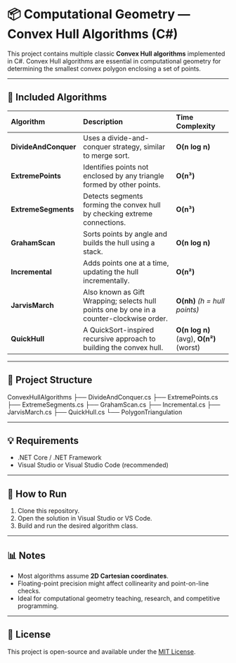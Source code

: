 # 📦 Computational Geometry — Convex Hull Algorithms (C#)

This project contains multiple classic **Convex Hull algorithms** implemented in C#. Convex Hull algorithms are essential in computational geometry for determining the smallest convex polygon enclosing a set of points.

---

## 📑 Included Algorithms

| Algorithm          | Description                                                  | Time Complexity                    |
|:------------------|:------------------------------------------------------------|:-----------------------------------|
| **DivideAndConquer** | Uses a divide-and-conquer strategy, similar to merge sort.  | **O(n log n)**                     |
| **ExtremePoints**     | Identifies points not enclosed by any triangle formed by other points. | **O(n³)**                    |
| **ExtremeSegments**   | Detects segments forming the convex hull by checking extreme connections. | **O(n³)**               |
| **GrahamScan**        | Sorts points by angle and builds the hull using a stack.   | **O(n log n)**                     |
| **Incremental**       | Adds points one at a time, updating the hull incrementally. | **O(n²)**                        |
| **JarvisMarch**       | Also known as Gift Wrapping; selects hull points one by one in a counter-clockwise order. | **O(nh)** *(h = hull points)* |
| **QuickHull**         | A QuickSort-inspired recursive approach to building the convex hull. | **O(n log n)** (avg), **O(n²)** (worst) |

---

## 📂 Project Structure

ConvexHullAlgorithms
├── DivideAndConquer.cs
├── ExtremePoints.cs
├── ExtremeSegments.cs
├── GrahamScan.cs
├── Incremental.cs
├── JarvisMarch.cs
├── QuickHull.cs
└── PolygonTriangulation


---

## 💡 Requirements

- .NET Core / .NET Framework
- Visual Studio or Visual Studio Code (recommended)

---

## 🚀 How to Run

1. Clone this repository.
2. Open the solution in Visual Studio or VS Code.
3. Build and run the desired algorithm class.

---

## 📊 Notes

- Most algorithms assume **2D Cartesian coordinates**.
- Floating-point precision might affect collinearity and point-on-line checks.
- Ideal for computational geometry teaching, research, and competitive programming.

---

## 📝 License

This project is open-source and available under the [MIT License](LICENSE).
